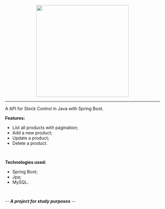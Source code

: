 <div align="center">
  <img style="width: 300px;" src="https://media.giphy.com/media/l2aQDfA2Ky15oxtYLn/giphy-downsized-large.gif" />
</div>

---

A API for Stock Control in Java with Spring Boot.

**Features:**
- List all products with pagination;
- Add a new product;
- Update a product;
- Delete a product.

</br>

**Technologies used:**
- Spring Boot;
- Jpa;
- MySQL.

</br>

-- ***A project for study purposes*** --

